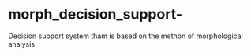 # morph_decision_support-
Decision support system tham is based on the methon of morphological analysis

